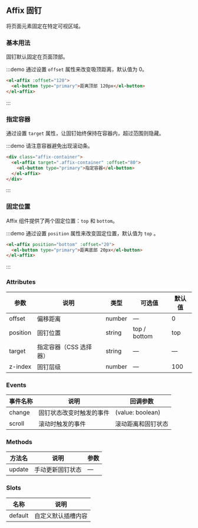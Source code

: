 ## Affix 固钉

将页面元素固定在特定可视区域。

### 基本用法

固钉默认固定在页面顶部。

:::demo 通过设置 `offset` 属性来改变吸顶距离，默认值为 0。
```html
<el-affix :offset="120">
  <el-button type="primary">距离顶部 120px</el-button>
</el-affix>
```
:::

### 指定容器

通过设置 `target` 属性，让固钉始终保持在容器内，超过范围则隐藏。

:::demo 请注意容器避免出现滚动条。
```html
<div class="affix-container">
  <el-affix target=".affix-container" :offset="80">
    <el-button type="primary">指定容器</el-button>
  </el-affix>
</div>
```
:::

### 固定位置

Affix 组件提供了两个固定位置：`top` 和 `bottom`。

:::demo 通过设置 `position` 属性来改变固定位置，默认值为 `top` 。
```html
<el-affix position="bottom" :offset="20">
  <el-button type="primary">距离底部 20px</el-button>
</el-affix>
```
:::

### Attributes
| 参数      | 说明          | 类型      | 可选值                           | 默认值  |
|---------- |-------------- |---------- |--------------------------------  |-------- |
| offset     | 偏移距离           | number | — | 0 |
| position | 固钉位置 | string | top / bottom | top |
| target | 指定容器（CSS 选择器） | string | — | — |
| z-index | 固钉层级 | number | — | 100 |

### Events
| 事件名称 | 说明 | 回调参数 |
|---------- |-------- |---------- |
| change | 固钉状态改变时触发的事件 | (value: boolean) |
| scroll | 滚动时触发的事件 | 滚动距离和固钉状态 |

### Methods
| 方法名 | 说明 | 参数 |
| ---- | ---- | ---- |
| update | 手动更新固钉状态 | — |

### Slots
| 名称 | 说明 |
| ------ | -------- |
| default | 自定义默认插槽内容 |

